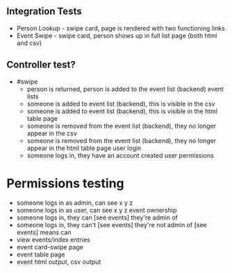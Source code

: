 ##  Integration Tests
  - Person Lookup - swipe card, page is rendered with two functioning links
  - Event Swipe - swipe card, person shows up in full list page (both html and csv)

## Controller test?
- #swipe
  - person is returned, person is added to the event list (backend)
  event lists
  - someone is added to event list (backend), this is visible in the csv
  - someone is added to event list (backend), this is visible in the html table page
  - someone is removed from the event list (backend), they no longer appear in the csv
  - someone is removed from the event list (backend), they no longer appear in the html table page
  user login
  - someone logs in, they have an account created
  user permissions

# Permissions testing
  - someone logs in as admin, can see x y z
  - someone logs in as user, can see x y z
  event ownership
  - someone logs in, they can [see events] they're admin of
  - someone logs in, they can't [see events] they're not admin of
  [see events] means can
  - view events/index entries
  - event card-swipe page
  - event table page
  - event html output, csv output